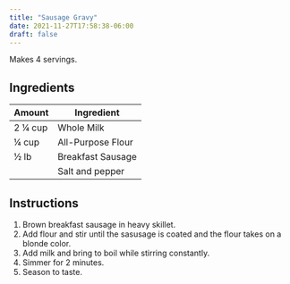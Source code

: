 ```yaml
---
title: "Sausage Gravy"
date: 2021-11-27T17:58:38-06:00
draft: false
---
```


Makes 4 servings.

## Ingredients

| Amount  | Ingredient        |
| ------- | ----------------- |
| 2 ¼ cup | Whole Milk        |
| ¼ cup   | All-Purpose Flour |
| ½ lb    | Breakfast Sausage |
|         | Salt and pepper   |

## Instructions

1. Brown breakfast sausage in heavy skillet.
2. Add flour and stir until the sasusage is coated and the flour takes on a blonde color.
3. Add milk and bring to boil while stirring constantly.
4. Simmer for 2 minutes.
5. Season to taste.
